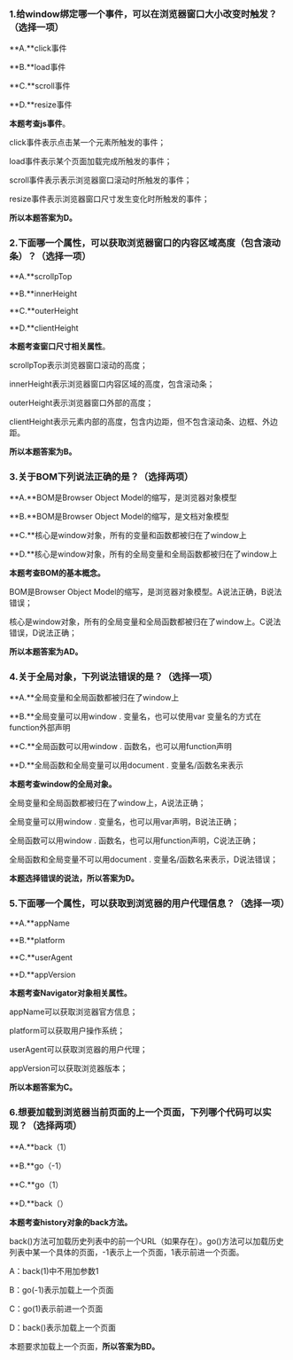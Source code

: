 ### 1.给window绑定哪一个事件，可以在浏览器窗口大小改变时触发？**（**选择一项**）**

**A.**click事件

**B.**load事件

**C.**scroll事件

**D.**resize事件

**本题考查js事件**。

click事件表示点击某一个元素所触发的事件；

load事件表示某个页面加载完成所触发的事件；

scroll事件表示表示浏览器窗口滚动时所触发的事件；

resize事件表示浏览器窗口尺寸发生变化时所触发的事件；

**所以本题答案为D。**

### 2.下面哪一个属性，可以获取浏览器窗口的内容区域高度（包含滚动条）？**（**选择一项**）**

**A.**scrollpTop

**B.**innerHeight

**C.**outerHeight

**D.**clientHeight

**本题考查窗口尺寸相关属性**。

scrollpTop表示浏览器窗口滚动的高度；

innerHeight表示浏览器窗口内容区域的高度，包含滚动条；

outerHeight表示浏览器窗口外部的高度；

clientHeight表示元素内部的高度，包含内边距，但不包含滚动条、边框、外边距。

**所以本题答案为B。**

### 3.关于BOM下列说法正确的是？（选择两项）

**A.**BOM是Browser Object Model的缩写，是浏览器对象模型

**B.**BOM是Browser Object Model的缩写，是文档对象模型

**C.**核心是window对象，所有的变量和函数都被归在了window上

**D.**核心是window对象，所有的全局变量和全局函数都被归在了window上

**本题考查BOM的基本概念。**

BOM是Browser Object Model的缩写，是浏览器对象模型。A说法正确，B说法错误；

核心是window对象，所有的全局变量和全局函数都被归在了window上。C说法错误，D说法正确；

**所以本题答案为AD。**

### 4.关于全局对象，下列说法错误的是？（选择一项）

**A.**全局变量和全局函数都被归在了window上

**B.**全局变量可以用window . 变量名，也可以使用var 变量名的方式在function外部声明

**C.**全局函数可以用window . 函数名，也可以用function声明

**D.**全局函数和全局变量可以用document . 变量名/函数名来表示

**本题考查window的全局对象。**

全局变量和全局函数都被归在了window上，A说法正确；

全局变量可以用window . 变量名，也可以用var声明，B说法正确；

全局函数可以用window . 函数名，也可以用function声明，C说法正确；

全局函数和全局变量不可以用document . 变量名/函数名来表示，D说法错误；

**本题选择错误的说法，所以答案为D。**

### 5.下面哪一个属性，可以获取到浏览器的用户代理信息？（选择一项）

**A.**appName

**B.**platform

**C.**userAgent

**D.**appVersion

**本题考查Navigator对象相关属性。**

appName可以获取浏览器官方信息；

platform可以获取用户操作系统；

userAgent可以获取浏览器的用户代理；

appVersion可以获取浏览器版本；

**所以本题答案为C。**

### 6.想要加载到浏览器当前页面的上一个页面，下列哪个代码可以实现？（选择两项）

**A.**back（1）

**B.**go（-1）

**C.**go（1）

**D.**back（）

**本题考查history对象的back方法。**

back()方法可加载历史列表中的前一个URL（如果存在）。go()方法可以加载历史列表中某一个具体的页面，-1表示上一个页面，1表示前进一个页面。

A：back(1)中不用加参数1

B：go(-1)表示加载上一个页面

C：go(1)表示前进一个页面

D：back()表示加载上一个页面

本题要求加载上一个页面，**所以答案为BD。**
